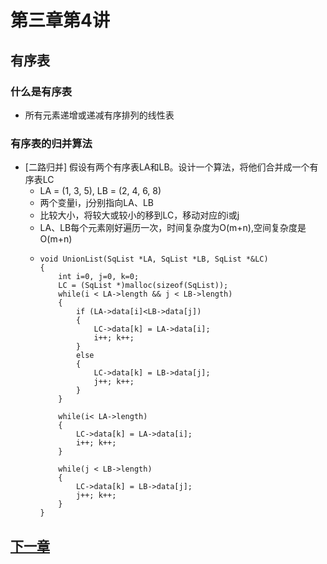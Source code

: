 # 第三章第4讲 
## 有序表
### 什么是有序表
- 所有元素递增或递减有序排列的线性表
### 有序表的归并算法
- [二路归并] 假设有两个有序表LA和LB。设计一个算法，将他们合并成一个有序表LC
  - LA = (1, 3, 5), LB = (2, 4, 6, 8)
  - 两个变量i，j分别指向LA、LB
  - 比较大小，将较大或较小的移到LC，移动对应的i或j
  - LA、LB每个元素刚好遍历一次，时间复杂度为O(m+n),空间复杂度是O(m+n)
  - ```
    void UnionList(SqList *LA, SqList *LB, SqList *&LC)
    {
        int i=0, j=0, k=0;
        LC = (SqList *)malloc(sizeof(SqList));
        while(i < LA->length && j < LB->length)
        {
            if (LA->data[i]<LB->data[j])
            {
                LC->data[k] = LA->data[i];
                i++; k++;
            }
            else
            {
                LC->data[k] = LB->data[j];
                j++; k++;
            }
        }

        while(i< LA->length)
        {
            LC->data[k] = LA->data[i];
            i++; k++;
        }

        while(j < LB->length)
        {
            LC->data[k] = LB->data[j];
            j++; k++;
        }
    }
    ```

## [下一章](../chapter4/section1.md)